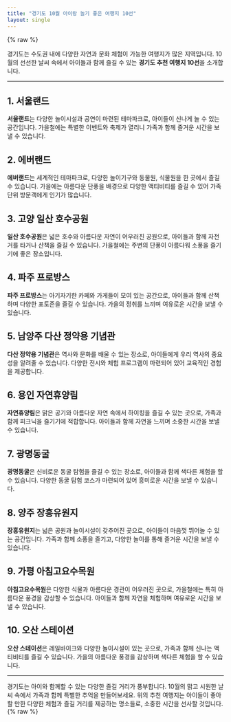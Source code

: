 ```yaml
---
title: "경기도 10월 아이랑 놀기 좋은 여행지 10선"
layout: single
---
```


{% raw %}

경기도는 수도권 내에 다양한 자연과 문화 체험이 가능한 여행지가 많은 지역입니다. 10월의 선선한 날씨 속에서 아이들과 함께 즐길 수 있는 **경기도 추천 여행지 10선**을 소개합니다.

---

## 1. 서울랜드
**서울랜드**는 다양한 놀이시설과 공연이 마련된 테마파크로, 아이들이 신나게 놀 수 있는 공간입니다. 가을철에는 특별한 이벤트와 축제가 열리니 가족과 함께 즐거운 시간을 보낼 수 있습니다.

## 2. 에버랜드
**에버랜드**는 세계적인 테마파크로, 다양한 놀이기구와 동물원, 식물원을 한 곳에서 즐길 수 있습니다. 가을에는 아름다운 단풍을 배경으로 다양한 액티비티를 즐길 수 있어 가족 단위 방문객에게 인기가 많습니다.

## 3. 고양 일산 호수공원
**일산 호수공원**은 넓은 호수와 아름다운 자연이 어우러진 공원으로, 아이들과 함께 자전거를 타거나 산책을 즐길 수 있습니다. 가을철에는 주변의 단풍이 아름다워 소풍을 즐기기에 좋은 장소입니다.

## 4. 파주 프로방스
**파주 프로방스**는 아기자기한 카페와 가게들이 모여 있는 공간으로, 아이들과 함께 산책하며 다양한 포토존을 즐길 수 있습니다. 가을의 정취를 느끼며 여유로운 시간을 보낼 수 있습니다.

## 5. 남양주 다산 정약용 기념관
**다산 정약용 기념관**은 역사와 문화를 배울 수 있는 장소로, 아이들에게 우리 역사의 중요성을 알려줄 수 있습니다. 다양한 전시와 체험 프로그램이 마련되어 있어 교육적인 경험을 제공합니다.

## 6. 용인 자연휴양림
**자연휴양림**은 맑은 공기와 아름다운 자연 속에서 하이킹을 즐길 수 있는 곳으로, 가족과 함께 피크닉을 즐기기에 적합합니다. 아이들과 함께 자연을 느끼며 소중한 시간을 보낼 수 있습니다.

## 7. 광명동굴
**광명동굴**은 신비로운 동굴 탐험을 즐길 수 있는 장소로, 아이들과 함께 색다른 체험을 할 수 있습니다. 다양한 동굴 탐험 코스가 마련되어 있어 흥미로운 시간을 보낼 수 있습니다.

## 8. 양주 장흥유원지
**장흥유원지**는 넓은 공원과 놀이시설이 갖추어진 곳으로, 아이들이 마음껏 뛰어놀 수 있는 공간입니다. 가족과 함께 소풍을 즐기고, 다양한 놀이를 통해 즐거운 시간을 보낼 수 있습니다.

## 9. 가평 아침고요수목원
**아침고요수목원**은 다양한 식물과 아름다운 경관이 어우러진 곳으로, 가을철에는 특히 아름다운 풍경을 감상할 수 있습니다. 아이들과 함께 자연을 체험하며 여유로운 시간을 보낼 수 있습니다.

## 10. 오산 스테이션
**오산 스테이션**은 레일바이크와 다양한 놀이시설이 있는 곳으로, 가족과 함께 신나는 액티비티를 즐길 수 있습니다. 가을의 아름다운 풍경을 감상하며 색다른 체험을 할 수 있습니다.

---

경기도는 아이와 함께할 수 있는 다양한 즐길 거리가 풍부합니다. 10월의 맑고 시원한 날씨 속에서 가족과 함께 특별한 추억을 만들어보세요. 위의 추천 여행지는 아이들이 좋아할 만한 다양한 체험과 즐길 거리를 제공하는 명소들로, 소중한 시간을 선사할 것입니다.
{% raw %}